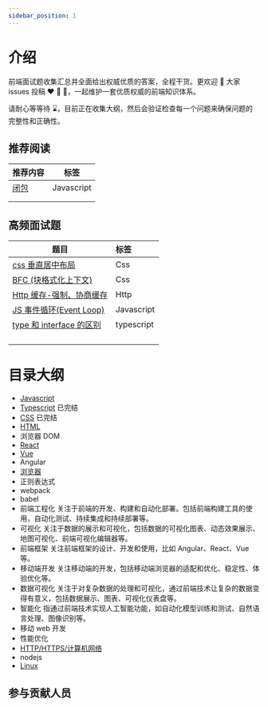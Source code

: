 ```yaml
---
sidebar_position: 1
---
```


# 介绍

前端面试题收集汇总并全面给出权威优质的答案，全程干货。更欢迎 👏 大家 issues 投稿 ❤️ 💞 💖，一起维护一套优质权威的前端知识体系。

请耐心等等待 ⌛️，目前正在收集大纲，然后会验证检查每一个问题来确保问题的完整性和正确性。

## 推荐阅读

| 推荐内容                  |    标签    |
| ------------------------- | :--------: |
| [闭包](./basic/javascript/1.md) | Javascript |
|                           |            |
|                           |            |

## 高频面试题

| 题目                                          | 标签       |
| --------------------------------------------- | :--------- |
| [css 垂直居中布局](./basic/css/5.md)                | Css        |
| [BFC (块格式化上下文)](./basic/css//4.md)           | Css        |
| [Http 缓存-强制、协商缓存](./network/http/4.md)       | Http       |
| [JS 事件循环(Event Loop)](./basic/javascript/9.md)  | Javascript |
| [type 和 interface 的区别](./advance/typescript/1.md) | typescript |
|                                               |            |
|                                               |            |
|                                               |            |
|                                               |            |

# 目录大纲

- [Javascript](./basic/javascript/)
- [Typescript](./advance/typescript/) 已完结
- [CSS](./basic/css/) 已完结
- [HTML](./basic/html/)
- 浏览器 DOM
- [React](./frame/react/)
- [Vue](./frame/vue/)
- Angular
- [浏览器](./software/browser/)
- 正则表达式
- webpack
- babel
- 前端工程化 关注于前端的开发、构建和自动化部署。包括前端构建工具的使用，自动化测试、持续集成和持续部署等。
- 可视化 关注于数据的展示和可视化，包括数据的可视化图表、动态效果展示、地图可视化、前端可视化编辑器等。
- 前端框架 关注前端框架的设计、开发和使用，比如 Angular、React、Vue 等。
- 移动端开发 关注移动端的开发，包括移动端浏览器的适配和优化、稳定性、体验优化等。
- 数据可视化 关注于对复杂数据的处理和可视化，通过前端技术让复杂的数据变得有意义，包括数据展示、图表、可视化仪表盘等。
- 智能化 指通过前端技术实现人工智能功能，如自动化模型训练和测试、自然语言处理、图像识别等。
- 移动 web 开发
- 性能优化
- [HTTP/HTTPS/计算机网络](./network/http/)
- nodejs
- [Linux](./devops/linux/)

## 参与贡献人员

<!-- GITCONTRIBUTOR_START -->

<!-- GITCONTRIBUTOR_END -->
